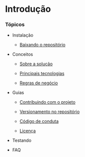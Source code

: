 # Introdução

### Tópicos

* Instalação
  
  * [Baixando o repositório](https://github.com/felipe-andersen/terramade-web/blob/master/src/docs/pt-br/downloading-repo.md)

* Conceitos

  * [Sobre a solução](https://github.com/felipe-andersen/terramade-web)
  
  * [Principais tecnologias](https://github.com/felipe-andersen/terramade-web/blob/master/src/docs/pt-br/technology.md)

  * [Regras de negócio](https://github.com/felipe-andersen/terramade-web/blob/master/src/docs/pt-br/technology.md)

* Guias 

  * [Contribuindo com o projeto](https://github.com/felipe-andersen/terramade-web/blob/master/src/docs/pt-br/contributing.md)
  
  * [Versionamento no repositório](https://github.com/felipe-andersen/terramade-web/blob/master/src/docs/pt-br/versioning.md)

  * [Código de conduta](https://github.com/felipe-andersen/terramade-web/tree/master/src/docs/pt-br)
  
  * [Licença](https://github.com/felipe-andersen/terramade-web/tree/master/src/docs/pt-br)


* Testando

* FAQ
